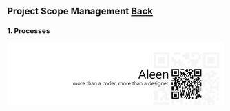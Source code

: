 ## Project Scope Management	[Back](./../projectManagement.md)

### 1. Processes


<a href="http://aleen42.github.io/" target="_blank" ><img src="./../../pic/tail.gif"></a>

